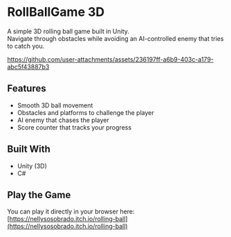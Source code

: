 # RollBallGame 3D

A simple 3D rolling ball game built in Unity.  
Navigate through obstacles while avoiding an AI-controlled enemy that tries to catch you.


https://github.com/user-attachments/assets/236197ff-a6b9-403c-a179-abc5f43887b3


## Features
- Smooth 3D ball movement
- Obstacles and platforms to challenge the player
- AI enemy that chases the player
- Score counter that tracks your progress

## Built With
- Unity (3D)
- C#

## Play the Game
You can play it directly in your browser here:  
[https://nellysosobrado.itch.io/rolling-ball](https://nellysosobrado.itch.io/rolling-ball)
